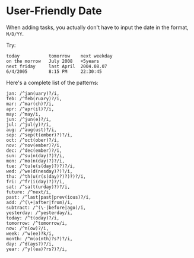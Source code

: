 User-Friendly Date
==================
When adding tasks, you actually don't have to input the date in the format, `M/D/YY`.

Try:

    today           tomorrow    next weekday
    on the morrow   July 2008   +5years 
    next friday     last April  2004.08.07
    6/4/2005        8:15 PM     22:30:45

Here's a complete list of the patterns:

    jan: /^jan(uary)?/i,
    feb: /^feb(ruary)?/i,
    mar: /^mar(ch)?/i,
    apr: /^apr(il)?/i,
    may: /^may/i,
    jun: /^jun(e)?/i,
    jul: /^jul(y)?/i,
    aug: /^aug(ust)?/i,
    sep: /^sep(t(ember)?)?/i,
    oct: /^oct(ober)?/i,
    nov: /^nov(ember)?/i,
    dec: /^dec(ember)?/i,
    sun: /^su(n(day)?)?/i,
    mon: /^mo(n(day)?)?/i,
    tue: /^tu(e(s(day)?)?)?/i,
    wed: /^we(d(nesday)?)?/i,
    thu: /^th(u(r(s(day)?)?)?)?/i,
    fri: /^fr(i(day)?)?/i,
    sat: /^sa(t(urday)?)?/i,
    future: /^next/i,
    past: /^last|past|prev(ious)?/i,
    add: /^(\+|after|from)/i,
    subtract: /^(\-|before|ago)/i,
    yesterday: /^yesterday/i,
    today: /^t(oday)?/i,
    tomorrow: /^tomorrow/i,
    now: /^n(ow)?/i,
    week: /^w(ee)?k/i,
    month: /^m(o(nth)?s?)?/i,
    day: /^d(ays?)?/i,
    year: /^y((ea)?rs?)?/i,
